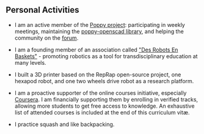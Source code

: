 ## Personal Activities

- I am an active member of the [Poppy project](https://www.poppy-project.org/): participating in weekly meetings, maintaining the [poppy-openscad library](https://github.com/jgrizou/robotis-scad), and helping the community on the [forum](https://forum.poppy-project.org/).

- I am a founding member of an association called ["Des Robots En Baskets"](https://github.com/desrobotsenbaskets/docs) - promoting robotics as a tool for transdisciplinary education at many levels.

- I built a 3D printer based on the RepRap open-source project, one hexapod robot, and one two wheels drive robot as a research platform.

- I am a proactive supporter of the online courses initiative, especially [Coursera](https://www.coursera.org/). I am financially supporting them by enrolling in verified tracks, allowing more students to get free access to knowledge. An exhaustive list of attended courses is included at the end of this curriculum vitæ.

- I practice squash and like backpacking.
